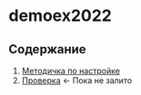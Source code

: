 # demoex2022

## Содержание

1. [Методичка по настройке](./manual/readme.md)
2. [Проверка](#) <- Пока не залито
